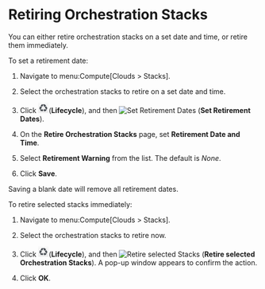 # Retiring Orchestration Stacks

You can either retire orchestration stacks on a set date and time, or
retire them immediately.

To set a retirement date:

1.  Navigate to menu:Compute\[Clouds \> Stacks\].

2.  Select the orchestration stacks to retire on a set date and time.

3.  Click ![2007](/images/2007.png)(**Lifecycle**), and then ![Set
    Retirement Dates](/images/retirement.png) (**Set Retirement
    Dates**).

4.  On the **Retire Orchestration Stacks** page, set **Retirement Date
    and Time**.

5.  Select **Retirement Warning** from the list. The default is *None*.

6.  Click **Save**.

<div class="note">

Saving a blank date will remove all retirement dates.

</div>

To retire selected stacks immediately:

1.  Navigate to menu:Compute\[Clouds \> Stacks\].

2.  Select the orchestration stacks to retire now.

3.  Click ![2007](/images/2007.png)(**Lifecycle**), and then ![Retire
    selected Stacks](/images/retirement.png) (**Retire selected
    Orchestration Stacks**). A pop-up window appears to confirm the
    action.

4.  Click **OK**.
